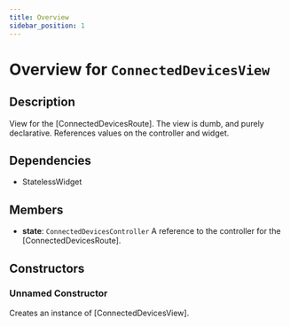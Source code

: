 ```yaml
---
title: Overview
sidebar_position: 1
---
```


# Overview for `ConnectedDevicesView`

## Description

View for the [ConnectedDevicesRoute]. The view is dumb, and purely declarative. References values
 on the controller and widget.

## Dependencies

- StatelessWidget

## Members

- **state**: `ConnectedDevicesController`
  A reference to the controller for the [ConnectedDevicesRoute].

## Constructors

### Unnamed Constructor
Creates an instance of [ConnectedDevicesView].

